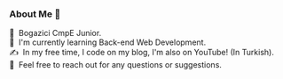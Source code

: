 ### About Me 👋

📕  &nbsp;Bogazici CmpE Junior.\
🌱  &nbsp;I'm currently learning Back-end Web Development.\
✍️  &nbsp;In my free time, I code on my blog, I'm also on YouTube! (In Turkish).\
💬  &nbsp;Feel free to reach out for any questions or suggestions.
